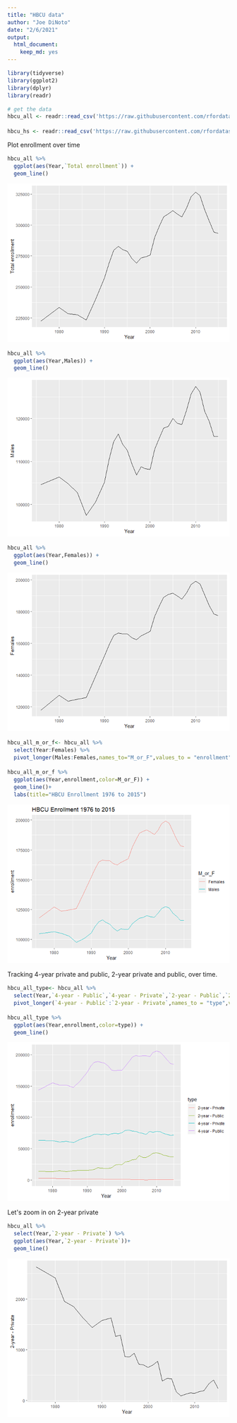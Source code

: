```yaml
---
title: "HBCU data"
author: "Joe DiNoto"
date: "2/6/2021"
output: 
  html_document: 
    keep_md: yes
---
```





```r
library(tidyverse)
library(ggplot2)
library(dplyr) 
library(readr)
```



```r
# get the data
hbcu_all <- readr::read_csv('https://raw.githubusercontent.com/rfordatascience/tidytuesday/master/data/2021/2021-02-02/hbcu_all.csv')

hbcu_hs <- readr::read_csv('https://raw.githubusercontent.com/rfordatascience/tidytuesday/master/data/2021/2021-02-02/hs_students.csv')
```

Plot enrollment over time

```r
hbcu_all %>%
  ggplot(aes(Year,`Total enrollment`)) +
  geom_line()
```

![](HBCU_files/figure-html/unnamed-chunk-3-1.png)<!-- -->

```r
hbcu_all %>%
  ggplot(aes(Year,Males)) +
  geom_line()
```

![](HBCU_files/figure-html/unnamed-chunk-4-1.png)<!-- -->



```r
hbcu_all %>%
  ggplot(aes(Year,Females)) +
  geom_line()
```

![](HBCU_files/figure-html/unnamed-chunk-5-1.png)<!-- -->


```r
hbcu_all_m_or_f<- hbcu_all %>%
  select(Year:Females) %>%
  pivot_longer(Males:Females,names_to="M_or_F",values_to = "enrollment")

hbcu_all_m_or_f %>%
  ggplot(aes(Year,enrollment,color=M_or_F)) +
  geom_line()+
  labs(title="HBCU Enrollment 1976 to 2015")
```

![](HBCU_files/figure-html/unnamed-chunk-6-1.png)<!-- -->

Tracking 4-year private and public, 2-year private and public, over time. 


```r
hbcu_all_type<- hbcu_all %>% 
  select(Year,`4-year - Public`,`4-year - Private`,`2-year - Public`,`2-year - Private`) %>%
  pivot_longer(`4-year - Public`:`2-year - Private`,names_to = "type",values_to ="enrollment")
  
hbcu_all_type %>%
  ggplot(aes(Year,enrollment,color=type)) +
  geom_line()
```

![](HBCU_files/figure-html/unnamed-chunk-7-1.png)<!-- -->

Let's zoom in on 2-year private


```r
hbcu_all %>% 
  select(Year,`2-year - Private`) %>%
  ggplot(aes(Year,`2-year - Private`))+
  geom_line()
```

![](HBCU_files/figure-html/unnamed-chunk-8-1.png)<!-- -->

